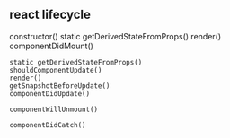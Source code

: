 ## react lifecycle

constructor()
static getDerivedStateFromProps()
render()
componentDidMount()

    static getDerivedStateFromProps()
    shouldComponentUpdate()
    render()
    getSnapshotBeforeUpdate()
    componentDidUpdate()

    componentWillUnmount()

    componentDidCatch()
